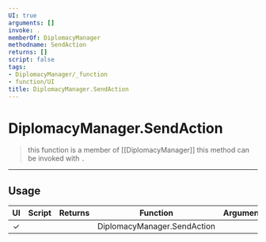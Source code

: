 ```yaml
---
UI: true
arguments: []
invoke: .
memberOf: DiplomacyManager
methodname: SendAction
returns: []
script: false
tags:
- DiplomacyManager/_function
- function/UI
title: DiplomacyManager.SendAction
---
```

# DiplomacyManager.SendAction
> this function is a member of [[DiplomacyManager]]
> this method can be invoked with `.`
-----
## Usage
|  UI | Script | Returns | Function | Arguments |
|:---:|:------:|-------:|:--------:|:---------|
|✓| ||DiplomacyManager.SendAction||
